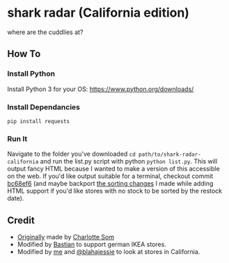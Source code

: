 # shark radar (California edition)
where are the cuddlies at?

## How To

### Install Python

Install Python 3 for your OS: https://www.python.org/downloads/

### Install Dependancies

`pip install requests`

### Run It

Navigate to the folder you've downloaded `cd path/to/shark-radar-california` and run the list.py script with python `python list.py`. This will output fancy HTML because I wanted to make a version of this accessible on the web. If you'd like output suitable for a terminal, checkout commit [bc68ef6](https://github.com/190n/shark-radar-california/tree/bc68ef6) (and maybe backport [the sorting changes](https://github.com/190n/shark-radar-california/commit/b7ea33cd9599f17580feb30d1d0c875de9833f4f#diff-8ff389d9f192b8783e5093ac8c9c5ef34c6e298a115abad116528f0149d8b616R81-R82) I made while adding HTML support if you'd like stores with no stock to be sorted by the restock date).

## Credit

- [Originally](https://git.lavender.software/charlotte/shark-radar) made by [Charlotte Som](https://github.com/videogame-hacker)
- Modified by [Bastian](https://github.com/basti564) to support german IKEA stores.
- Modified by [me](https://github.com/190n) and [@blahajessie](https://github.com/blahajessie) to look at stores in California.
